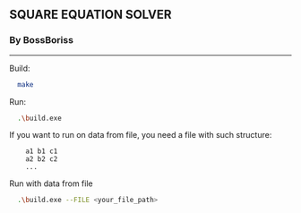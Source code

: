 ## SQUARE EQUATION SOLVER
### By BossBoriss

-------------------
Build: 
```bash
  make
```
Run:
```bash
  .\build.exe
```

If you want to run on data from file, you need a file with such structure:
```text
    a1 b1 c1
    a2 b2 c2
    ...
```
Run with data from file
```bash
  .\build.exe --FILE <your_file_path>
```


